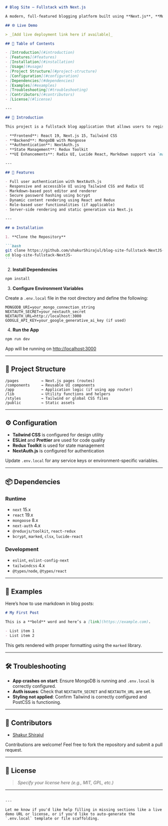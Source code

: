 ````markdown
# Blog Site – Fullstack with Next.js

A modern, full-featured blogging platform built using **Next.js**, **MongoDB**, **Tailwind CSS**, **NextAuth.js**, and a collection of modern frontend libraries for an elegant, responsive, and interactive user experience.

## 🌐 Live Demo

> _[Add live deployment link here if available]_

## 📑 Table of Contents

- [Introduction](#introduction)
- [Features](#features)
- [Installation](#installation)
- [Usage](#usage)
- [Project Structure](#project-structure)
- [Configuration](#configuration)
- [Dependencies](#dependencies)
- [Examples](#examples)
- [Troubleshooting](#troubleshooting)
- [Contributors](#contributors)
- [License](#license)

---

## 🧰 Introduction

This project is a fullstack blog application that allows users to register, authenticate, create and edit blog posts, and explore other users' content. It leverages a modern tech stack including:

- **Frontend**: React 19, Next.js 15, Tailwind CSS
- **Backend**: MongoDB with Mongoose
- **Authentication**: NextAuth.js
- **State Management**: Redux Toolkit
- **UI Enhancements**: Radix UI, Lucide React, Markdown support via `marked`

---

## 🚀 Features

- Full user authentication with NextAuth.js
- Responsive and accessible UI using Tailwind CSS and Radix UI
- Markdown-based post editor and renderer
- Secure password hashing using bcrypt
- Dynamic content rendering using React and Redux
- Role-based user functionalities (if applicable)
- Server-side rendering and static generation via Next.js

---

## ⚙️ Installation

1. **Clone the Repository**

```bash
git clone https://github.com/shakurShirajul/blog-site-fullstack-NextJS-.git
cd blog-site-fullstack-NextJS-
```
````

2. **Install Dependencies**

```bash
npm install
```

3. **Configure Environment Variables**

Create a `.env.local` file in the root directory and define the following:

```env
MONGODB_URI=your_mongo_connection_string
NEXTAUTH_SECRET=your_nextauth_secret
NEXTAUTH_URL=http://localhost:3000
GOOGLE_API_KEY=your_google_generative_ai_key (if used)
```

4. **Run the App**

```bash
npm run dev
```

App will be running on [http://localhost:3000](http://localhost:3000)

---

## 📁 Project Structure

```
/pages          → Next.js pages (routes)
/components     → Reusable UI components
/app            → Application logic (if using app router)
/lib            → Utility functions and helpers
/styles         → Tailwind or global CSS files
/public         → Static assets
```

---

## ⚙️ Configuration

- **Tailwind CSS** is configured for design utility
- **ESLint** and **Prettier** are used for code quality
- **Redux Toolkit** is used for state management
- **NextAuth.js** is configured for authentication

Update `.env.local` for any service keys or environment-specific variables.

---

## 📦 Dependencies

### Runtime

- `next` 15.x
- `react` 19.x
- `mongoose` 8.x
- `next-auth` 4.x
- `@reduxjs/toolkit`, `react-redux`
- `bcrypt`, `marked`, `clsx`, `lucide-react`

### Development

- `eslint`, `eslint-config-next`
- `tailwindcss` 4.x
- `@types/node`, `@types/react`

---

## 🧪 Examples

Here’s how to use markdown in blog posts:

```markdown
# My First Post

This is a **bold** word and here’s a [link](https://example.com).

- List item 1
- List item 2
```

This gets rendered with proper formatting using the `marked` library.

---

## 🛠️ Troubleshooting

- **App crashes on start**: Ensure MongoDB is running and `.env.local` is correctly configured.
- **Auth issues**: Check that `NEXTAUTH_SECRET` and `NEXTAUTH_URL` are set.
- **Styling not applied**: Confirm Tailwind is correctly configured and PostCSS is functioning.

---

## 👥 Contributors

- [Shakur Shirajul](https://github.com/shakurShirajul)

Contributions are welcome! Feel free to fork the repository and submit a pull request.

---

## 📄 License

> _Specify your license here (e.g., MIT, GPL, etc.)_

---

```

---

Let me know if you'd like help filling in missing sections like a live demo URL or license, or if you'd like to auto-generate the `.env.local` template or file scaffolding.
```

```

```
